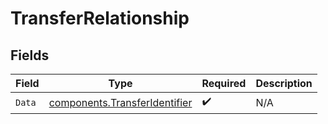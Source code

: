 # TransferRelationship


## Fields

| Field                                                                          | Type                                                                           | Required                                                                       | Description                                                                    |
| ------------------------------------------------------------------------------ | ------------------------------------------------------------------------------ | ------------------------------------------------------------------------------ | ------------------------------------------------------------------------------ |
| `Data`                                                                         | [components.TransferIdentifier](../../models/components/transferidentifier.md) | :heavy_check_mark:                                                             | N/A                                                                            |